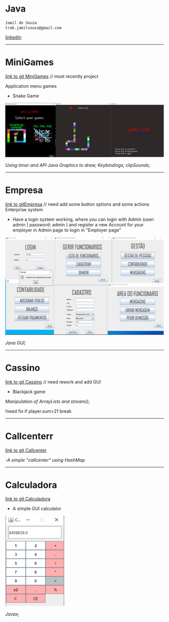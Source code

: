 # Java

	Jamil de Souza 
    trab.jamilsouza@gmail.com

  [linkedIn](https://www.linkedin.com/in/jamil-souza-b75ba9110/)

_______________________________________________________________________

# MiniGames

[link to git MiniGames](MiniGames/src) // most recently project

Application menu games
- Snake Game

![image](https://github.com/jamilzin1/Java/blob/master/ProjectsImages/snake.jpg)

_Using timer and API Java Graphics to draw;
Keybindings; clipSounds;_

_______________________________________________________________________
# Empresa

[link to gitEmpresa](/Empresa/src) // need add some button options and some actions
Enterprise system

- Have a login system working, where you can login with Admin (user: admin | password: admin ) and register a new Account for your employer in Admin page to login in "Employer page"

![image](https://github.com/jamilzin1/Java/blob/master/ProjectsImages/empresa.png)

_Java GUI;_

_______________________________________________________________________
# Cassino

[link to git Cassino](/Cassino/src) // need  rework and add GUI
- Blackjack game

_Manipulation of ArrayLists and stream();_

  !need fix if player.sum>21 break
  
  _______________________________________________________________________
# Callcenterr

[link to git Callcenter](/Callcenterr/src) 

_-A simple "callcenter" using HashMap_

_______________________________________________________________________

# Calculadora

[link to git Calculadora ](/Calculadora/src)
- A simple GUI calculator

![image](https://github.com/jamilzin1/Java/blob/master/ProjectsImages/calculator.PNG)

_Javax;_

